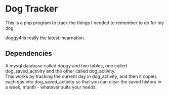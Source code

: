 # Dog Tracker
This is a php program to track the things I needed to remember to do for my dog<BR>

doggy4 is really the latest incarnation.  <br>


## Dependencies
A mysql database called doggy and two tables, one called dog_saved_activity and the other called dog_activity.
<br>
This works by tracking the current day in dog_activity, and then it copies each day into dog_saved_activity so that you can clear the saved history in a week, month - whatever suits your needs.  
